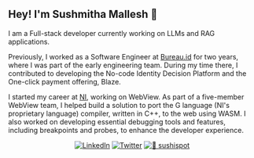 ## Hey! I'm Sushmitha Mallesh 👋


I am a Full-stack developer currently working on LLMs and RAG applications.


Previously, I worked as a Software Engineer at [Bureau.id](https://www.bureau.id/) for two years, where I was part of the early engineering team. During my time there, I contributed to developing the No-code Identity Decision Platform and the One-click payment offering, Blaze.


I started my career at [NI](https://www.ni.com/en.html), working on WebView. As part of a five-member WebView team, I helped build a solution to port the G language (NI's proprietary language) compiler, written in C++, to the web using WASM. I also worked on developing essential debugging tools and features, including breakpoints and probes, to enhance the developer experience.

<div align="center">
 
[![LinkedIn](https://img.shields.io/badge/LinkedIn-0A66C2?style=flat-square&logo=linkedin&logoColor=white)](https://www.linkedin.com/in/sushmitha-mallesh-639528133/)
[![Twitter](https://img.shields.io/badge/Twitter-000000?style=flat-square&logo=x&logoColor=white)](https://x.com/_sushh_)
[![🍥 sushispot](https://img.shields.io/badge/🍥_sushispot-FF7139?style=flat-square&logo=firefox-browser&logoColor=white)](https://sushispot.xyz/)

</div>

